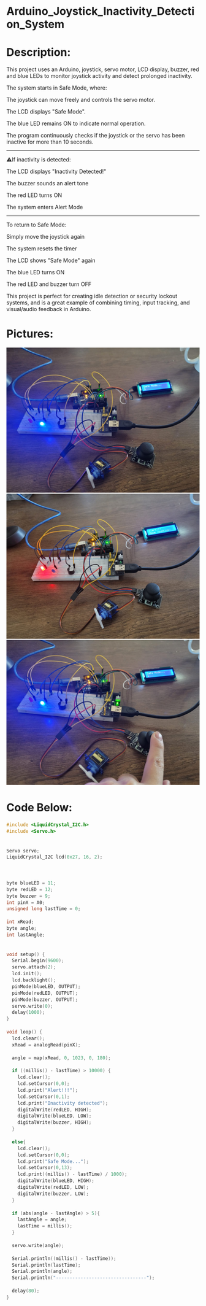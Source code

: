 # Arduino_Joystick_Inactivity_Detection_System


# Description:
This project uses an Arduino, joystick, servo motor, LCD display, buzzer, red and blue LEDs to monitor joystick activity and detect prolonged inactivity.

The system starts in Safe Mode, where:

The joystick can move freely and controls the servo motor.

The LCD displays "Safe Mode".

The blue LED remains ON to indicate normal operation.


The program continuously checks if the joystick or the servo has been inactive for more than 10 seconds.

---

⚠If inactivity is detected:

The LCD displays "Inactivity Detected!"

The buzzer sounds an alert tone

The red LED turns ON

The system enters Alert Mode

---

To return to Safe Mode:

Simply move the joystick again

The system resets the timer

The LCD shows "Safe Mode" again

The blue LED turns ON

The red LED and buzzer turn OFF


This project is perfect for creating idle detection or security lockout systems, and is a great example of combining timing, input tracking, and visual/audio feedback in Arduino.


# Pictures:
![img1](Arduino_Joystick_Inactivity_Detection_System_PART1.jpeg)
![img2](Arduino_Joystick_Inactivity_Detection_System_PART2.jpeg)
![img3](Arduino_Joystick_Inactivity_Detection_System_PART3.jpeg)



# Code Below:
```cpp
#include <LiquidCrystal_I2C.h>
#include <Servo.h>


Servo servo;
LiquidCrystal_I2C lcd(0x27, 16, 2);



byte blueLED = 11;
byte redLED = 12;
byte buzzer = 9;
int pinX = A0;
unsigned long lastTime = 0;

int xRead;
byte angle;
int lastAngle;


void setup() {
  Serial.begin(9600);
  servo.attach(2);
  lcd.init();
  lcd.backlight();
  pinMode(blueLED, OUTPUT);
  pinMode(redLED, OUTPUT);
  pinMode(buzzer, OUTPUT);
  servo.write(0);
  delay(1000);
}

void loop() {
  lcd.clear();
  xRead = analogRead(pinX);

  angle = map(xRead, 0, 1023, 0, 180);

  if ((millis() - lastTime) > 10000) {
    lcd.clear();
    lcd.setCursor(0,0);
    lcd.print("Alert!!!");
    lcd.setCursor(0,1);
    lcd.print("Inactivity detected");
    digitalWrite(redLED, HIGH);
    digitalWrite(blueLED, LOW);
    digitalWrite(buzzer, HIGH);
  }

  else{
    lcd.clear();
    lcd.setCursor(0,0);
    lcd.print("Safe Mode...");
    lcd.setCursor(0,13);
    lcd.print((millis() - lastTime) / 1000);
    digitalWrite(blueLED, HIGH);
    digitalWrite(redLED, LOW);
    digitalWrite(buzzer, LOW);
  }

  if (abs(angle - lastAngle) > 5){
    lastAngle = angle;
    lastTime = millis();
  }

  servo.write(angle);

  Serial.println((millis() - lastTime));
  Serial.println(lastTime);
  Serial.println(angle);
  Serial.println("---------------------------------");

  delay(80);
}
```
